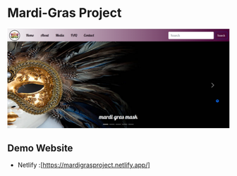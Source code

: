 # Mardi-Gras Project

![Mardi-Gras](images/‏‏MardiGras.PNG)

## Demo Website

- Netlify :[https://mardigrasproject.netlify.app/]
